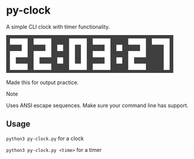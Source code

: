 # py-clock

A simple CLI clock with timer functionality. 

![example](example.png)

Made this for output practice.

> [!Note]
> Uses ANSI escape sequences. Make sure your command line has support.

## Usage

`python3 py-clock.py` for a clock

`python3 py-clock.py <time>` for a timer
